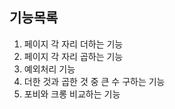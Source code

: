 ## 기능목록
1. 페이지 각 자리 더하는 기능
2. 페이지 각 자리 곱하는 기능
3. 예외처리 기능
4. 더한 것과 곱한 것 중 큰 수 구하는 기능
5. 포비와 크롱 비교하는 기능
